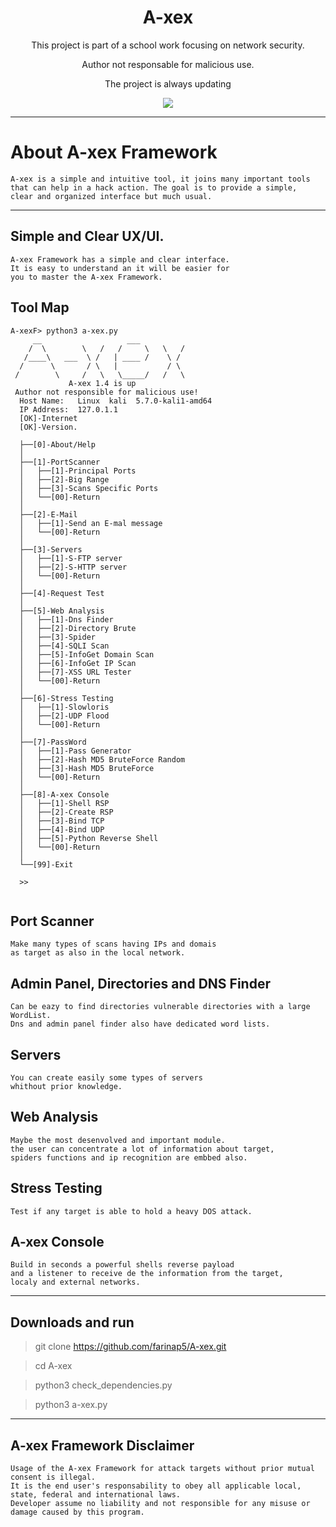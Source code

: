 <h1 align="center">A-xex</h1>
<p align="center">This project is part of a school work focusing on network security.</p>
<p align="center">Author not responsable for malicious use.</p>
<p align="center">The project is always updating</p>
<p align="center"> 
   <img src="https://img.shields.io/badge/language-python-blue.svg">
</p>

***

# About A-xex Framework

```
A-xex is a simple and intuitive tool, it joins many important tools 
that can help in a hack action. The goal is to provide a simple, 
clear and organized interface but much usual.
```

---

## Simple and Clear UX/UI.

```
A-xex Framework has a simple and clear interface. 
It is easy to understand an it will be easier for 
you to master the A-xex Framework.
```
## Tool Map
```
A-xexF> python3 a-xex.py
     __                   ___             
    /  \        \   /   /     \   \   /   
   /____\   ___  \ /   | ____ /    \ /    
  /      \       / \   |           / \    
 /        \     /   \   \_____/   /   \   
             A-xex 1.4 is up              
 Author not responsible for malicious use! 
  Host Name:   Linux  kali  5.7.0-kali1-amd64 
  IP Address:  127.0.1.1 
  [OK]-Internet
  [OK]-Version.

  ├──[0]-About/Help
  │
  ├──[1]-PortScanner
  │   ├──[1]-Principal Ports
  │   ├──[2]-Big Range
  │   ├──[3]-Scans Specific Ports
  │   └──[00]-Return
  │
  ├──[2]-E-Mail
  │   ├──[1]-Send an E-mal message
  │   └──[00]-Return
  │
  ├──[3]-Servers
  │   ├──[1]-S-FTP server
  │   ├──[2]-S-HTTP server
  │   └──[00]-Return
  │
  ├──[4]-Request Test
  │
  ├──[5]-Web Analysis
  │   ├──[1]-Dns Finder
  │   ├──[2]-Directory Brute
  │   ├──[3]-Spider
  │   ├──[4]-SQLI Scan
  │   ├──[5]-InfoGet Domain Scan
  │   ├──[6]-InfoGet IP Scan
  │   ├──[7]-XSS URL Tester
  │   └──[00]-Return
  │
  ├──[6]-Stress Testing
  │   ├──[1]-Slowloris
  │   ├──[2]-UDP Flood
  │   └──[00]-Return
  │
  ├──[7]-PassWord
  │   ├──[1]-Pass Generator
  │   ├──[2]-Hash MD5 BruteForce Random
  │   ├──[3]-Hash MD5 BruteForce
  │   └──[00]-Return
  │
  ├──[8]-A-xex Console
  │   ├──[1]-Shell RSP
  │   ├──[2]-Create RSP
  │   ├──[3]-Bind TCP
  │   ├──[4]-Bind UDP
  │   ├──[5]-Python Reverse Shell
  │   └──[00]-Return
  │
  └──[99]-Exit

  >> 


```

## Port Scanner

```
Make many types of scans having IPs and domais 
as target as also in the local network. 
```
## Admin Panel, Directories and DNS Finder

```
Can be eazy to find directories vulnerable directories with a large WordList.
Dns and admin panel finder also have dedicated word lists.
```
## Servers

```
You can create easily some types of servers 
whithout prior knowledge.
```

## Web Analysis

```
Maybe the most desenvolved and important module.
the user can concentrate a lot of information about target, 
spiders functions and ip recognition are embbed also.
```

## Stress Testing

```
Test if any target is able to hold a heavy DOS attack.
```

## A-xex Console

```
Build in seconds a powerful shells reverse payload 
and a listener to receive de the information from the target, 
localy and external networks.
```

---

## Downloads and run

> git clone https://github.com/farinap5/A-xex.git

> cd A-xex

> python3 check_dependencies.py

> python3 a-xex.py

---

## A-xex Framework Disclaimer

```
Usage of the A-xex Framework for attack targets without prior mutual consent is illegal. 
It is the end user's responsability to obey all applicable local, state, federal and international laws. 
Developer assume no liability and not responsible for any misuse or damage caused by this program.
```
